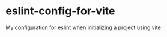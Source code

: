 # eslint-config-for-vite

My configuration for eslint when initializing a project using [vite](https://vitejs.dev/)



    
